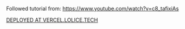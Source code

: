 Followed tutorial from: https://www.youtube.com/watch?v=c8_tafixiAs


[DEPLOYED AT VERCEL.LOLICE.TECH](https://vercel.lolice.tech)
